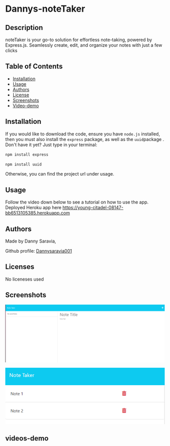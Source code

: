 # Dannys-noteTaker


## Description

noteTaker is your go-to solution for effortless note-taking, powered by Express.js. Seamlessly create, edit, and organize your notes with just a few clicks

## Table of Contents
- [Installation](#installation)
- [Usage](#usage)
- [Authors](#authors)
- [License](#license)
- [Screenshots](#screenshots)
- [Video-demo](#videos-demo)

## Installation
If you would like to download the code, ensure you have `node.js` installed, then you must also install the `express` package, as well as the `uuid`package . Don't have it yet? Just type in your terminal:
```bash
npm install express
```

```bash
npm install uuid
```

Otherwise, you can find the project url under usage.

## Usage

Follow the video down below to see a tutorial on how to use the app.
Deployed Heroku app here https://young-citadel-08147-bb6513105385.herokuapp.com

## Authors

Made by Danny Saravia,

Github profile: [Dannysaravia001](https://github.com/Dannysaravia001)

## Licenses
No liceneses used
## Screenshots

![Screenshot1](<./img/Screenshot1.png>)

![Screenshot2](<./img/screenshot2.png>)
## videos-demo
